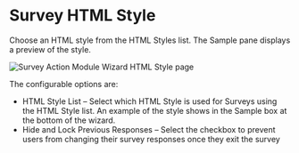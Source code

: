 # Survey HTML Style

Choose an HTML style from the HTML Styles list. The Sample pane displays a preview of the style.

![Survey Action Module Wizard HTML Style page](/img/versioned_docs/accessanalyzer_11.6/accessanalyzer/admin/action/survey/htmlstyle.webp)

The configurable options are:

- HTML Style List – Select which HTML Style is used for Surveys using the HTML Style list. An
  example of the style shows in the Sample box at the bottom of the wizard.
- Hide and Lock Previous Responses – Select the checkbox to prevent users from changing their survey
  responses once they exit the survey
